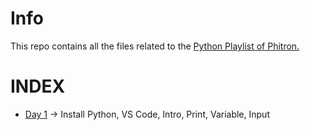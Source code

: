 # Info

This repo contains all the files related to the [Python Playlist of Phitron.](https://www.youtube.com/watch?v=F6yB8CqTqaU&list=PLiwblITDIFbhbFdtDA8ON14reAlDL0AUq)

# INDEX

- [Day 1](/notes/day-1.md) → Install Python, VS Code, Intro, Print, Variable, Input